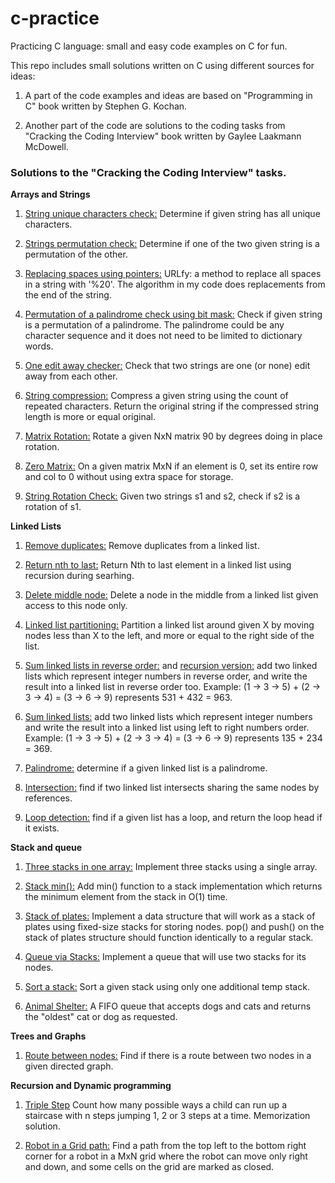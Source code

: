# c-practice
Practicing C language: small and easy code examples on C for fun.

This repo includes small solutions written on C using different sources for ideas:

1. A part of the code examples and ideas are based on "Programming in C" book written by Stephen G. Kochan.

2. Another part of the code are solutions to the coding tasks from "Cracking the Coding Interview" book written by Gaylee Laakmann McDowell.

### Solutions to the "Cracking the Coding Interview" tasks.


**Arrays and Strings**
1. [String unique characters check:](https://github.com/jack-zuban/c-practice/tree/master/array-and-strings/unique-characters/unique-characters/main.c) Determine if given string has all unique characters.

2. [Strings permutation check:](https://github.com/jack-zuban/c-practice/blob/master/array-and-strings/string-permutation-check/string-permutation-check/main.c) Determine if one of the two given string is a permutation of the other.

3. [Replacing spaces using pointers:](https://github.com/jack-zuban/c-practice/tree/master/array-and-strings/URLfy/URLfy/main.c) URLfy: a method to replace all spaces in a string with '%20'. The algorithm in my code does replacements from the end of the string.

4. [Permutation of a palindrome check using bit mask:](https://github.com/jack-zuban/c-practice/blob/master/array-and-strings/palindrome-permutation/palindrome-permutation/main.c) Check if given string is a permutation of a palindrome. The palindrome could be any character sequence and it does not need to be limited to dictionary words.

5. [One edit away checker:](https://github.com/jack-zuban/c-practice/blob/master/array-and-strings/one-away/one-away/main.c) Check that two strings are one (or none) edit away from each other.

6. [String compression:](https://github.com/jack-zuban/c-practice/blob/master/array-and-strings/string-compression/string-compression/main.c) Compress a given string using the count of repeated characters. Return the original string if the compressed string length is more or equal original.

7. [Matrix Rotation:](https://github.com/jack-zuban/c-practice/blob/master/array-and-strings/matrix-rotation/matrix-rotation/main.c) Rotate a given NxN matrix 90 by degrees doing in place rotation.

8. [Zero Matrix:](https://github.com/jack-zuban/c-practice/blob/master/array-and-strings/zero-matrix/zero-matrix/main.c) On a given matrix MxN if an element is 0, set its entire row and col to 0 without using extra space for storage.

9. [String Rotation Check:](https://github.com/jack-zuban/c-practice/blob/master/array-and-strings/string-rotation/string-rotation/main.c) Given two strings s1 and s2, check if s2 is a rotation of s1.


**Linked Lists**
1. [Remove duplicates:](https://github.com/jack-zuban/c-practice/blob/master/linked-lists/remove-duplicates/remove-duplicates/main.c) Remove duplicates from a linked list.

2. [Return nth to last:](https://github.com/jack-zuban/c-practice/blob/master/linked-lists/find-nth-to-last/find-nth-to-last/main.c) Return Nth to last element in a linked list using recursion during searhing.

3. [Delete middle node:](https://github.com/jack-zuban/c-practice/blob/master/linked-lists/delete-middle-node/delete-middle-node/main.c) Delete a node in the middle from a linked list given access to this node only.

4. [Linked list partitioning:](https://github.com/jack-zuban/c-practice/blob/master/linked-lists/list-partition/list-partition/main.c) Partition a linked list around given X by moving nodes less than X to the left, and more or equal to the right side of the list.

5. [Sum linked lists in reverse order:](https://github.com/jack-zuban/c-practice/blob/master/linked-lists/sum-reverse-lists/sum-reverse-lists/main.c) and [recursion version:](https://github.com/jack-zuban/c-practice/blob/master/linked-lists/sum-reverse-lists/sum-reverse-lists/recursion.c) add two linked lists which represent integer numbers in reverse order, and write the result into a linked list in reverse order too. Example: (1 -> 3 -> 5) + (2 -> 3 -> 4) = (3 -> 6 -> 9) represents 531 + 432 = 963.

6. [Sum linked lists:](https://github.com/jack-zuban/c-practice/blob/master/linked-lists/sum-lists/sum-lists/main.c) add two linked lists which represent integer numbers and write the result into a linked list using left to right numbers order. Example: (1 -> 3 -> 5) + (2 -> 3 -> 4) = (3 -> 6 -> 9) represents 135 + 234 = 369.

8. [Palindrome:](https://github.com/jack-zuban/c-practice/blob/master/linked-lists/palindrome/palindrome/main.c) determine if a given linked list is a palindrome.

9. [Intersection:](https://github.com/jack-zuban/c-practice/blob/master/linked-lists/intersection/intersection/main.c) find if two linked list intersects sharing the same nodes by references.

10. [Loop detection:](https://github.com/jack-zuban/c-practice/blob/master/linked-lists/loop-detection/loop-detection/main.c) find if a given list has a loop, and return the loop head if it exists.


**Stack and queue**
1. [Three stacks in one array:](https://github.com/jack-zuban/c-practice/blob/master/stack-and-queues/stack-in-array/stack-in-array/main.c) Implement three stacks using a single array.

2. [Stack min():](https://github.com/jack-zuban/c-practice/tree/master/stack-and-queues/stack-min/stack-min) Add min() function to a stack implementation which returns the minimum element from the stack in O(1) time.

3. [Stack of plates:](https://github.com/jack-zuban/c-practice/blob/master/stack-and-queues/stack-of-plates/stack-of-plates/main.c) Implement a data structure that will work as a stack of plates using fixed-size stacks for storing nodes. pop() and push() on the stack of plates structure should function identically to a regular stack.

4. [Queue via Stacks:](https://github.com/jack-zuban/c-practice/blob/master/stack-and-queues/queue-via-stacks/queue-via-stacks/main.c) Implement a queue that will use two stacks for its nodes.

5. [Sort a stack:](https://github.com/jack-zuban/c-practice/blob/master/stack-and-queues/sort-stack/sort-stack/main.c) Sort a given stack using only one additional temp stack.

6. [Animal Shelter:](https://github.com/jack-zuban/c-practice/blob/master/stack-and-queues/animal-shelter/animal-shelter/main.c) A FIFO queue that accepts dogs and cats and returns the "oldest" cat or dog as requested.

**Trees and Graphs**
1. [Route between nodes:](https://github.com/jack-zuban/c-practice/blob/master/trees-and-graphs/route-between-nodes/route-between-nodes/main.c) Find if there is a route between two nodes in a given directed graph.

**Recursion and Dynamic programming**
1. [Triple Step](https://github.com/jack-zuban/c-practice/blob/master/recursion-and-dynamic-programming/triple-step/triple-step/main.c) Count how many possible ways a child can run up a staircase with n steps jumping 1, 2 or 3 steps at a time. Memorization solution.

2. [Robot in a Grid path:](https://github.com/jack-zuban/c-practice/blob/master/recursion-and-dynamic-programming/robot-in-a-grid/robot-in-a-grid/main.c) Find a path from the top left to the bottom right corner for a robot in a MxN grid where the robot can move only right and down, and some cells on the grid are marked as closed.
